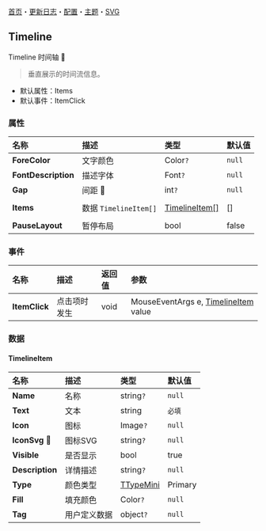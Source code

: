 ﻿[首页](../Home.md)・[更新日志](../UpdateLog.md)・[配置](../Config.md)・[主题](../Theme.md)・[SVG](../SVG.md)

## Timeline

Timeline 时间轴 👚

> 垂直展示的时间流信息。

- 默认属性：Items
- 默认事件：ItemClick

### 属性

名称 | 描述 | 类型 | 默认值 |
:--|:--|:--|:--|
**ForeColor** | 文字颜色 | Color`?` | `null` |
**FontDescription** | 描述字体 | Font`?` | `null` |
**Gap** | 间距 🔴 | int`?` | `null` |
||||
**Items** | 数据 `TimelineItem[]` | [TimelineItem[]](#timelineitem) | [] |
||||
**PauseLayout** | 暂停布局 | bool | false |

### 事件

名称 | 描述 | 返回值 | 参数 |
:--|:--|:--|:--|
**ItemClick** | 点击项时发生 | void | MouseEventArgs e, [TimelineItem](#timelineitem) value |


### 数据

#### TimelineItem

名称 | 描述 | 类型 | 默认值 |
:--|:--|:--|:--|
**Name** | 名称 | string`?` | `null` |
**Text** | 文本 | string | `必填` |
**Icon** | 图标 | Image`?` | `null` |
**IconSvg** 🔴 | 图标SVG | string`?` | `null` |
**Visible** | 是否显示 | bool | true |
**Description** | 详情描述 | string`?` | `null` |
**Type** | 颜色类型 | [TTypeMini](Enum.md#ttypemini) | Primary |
**Fill** | 填充颜色 | Color`?` | `null` |
**Tag** | 用户定义数据 | object`?` | `null` |